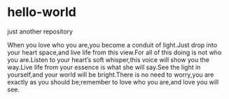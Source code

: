 # hello-world
just another repository

When you love who you are,you become a conduit of light.Just drop into your heart space,and live life from this view.For all of this doing is not who you are.Listen to your heart’s soft whisper,this voice will show you the way.Live life from your essence is what she will say.See the light in yourself,and your world will be bright.There is no need to worry,you are exactly as you should be;remember to love who you are,and love you will see.
